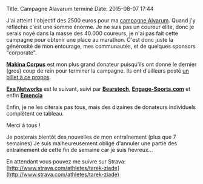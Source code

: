 Title: Campagne Alavarum terminé
Date: 2015-08-07 17:44

J'ai atteint l'objectif des 2500 euros pour ma [campagne Alvarum](http://www.alvarum.com/tarekziade). 
Quand j'y réfléchis c'est une somme énorme. Je ne suis pas un coureur élite, donc 
je serais noyé dans la masse des 40.000 coureurs, je n'ai pas fait cette campagne 
pour obtenir une place au marathon. C'est donc juste la générosité de mon
entourage, mes communautés, et de quelques sponsors "corporate".


**[Makina Corpus](http://makina-corpus.com/)** est mon plus grand donateur 
puisqu'ils ont donné le dernier (gros) coup de rein pour terminer la campagne.
Ils ont d'ailleurs posté [un billet à ce propos](http://makina-corpus.com/blog/societe/2015/makina-corpus-sera-present-au-marathon-de-berlin).

**[Exa Networks](http://www.exa.net.uk)** est le suivant, suivi par 
**[Bearstech](http://bearstech.com/)**, 
**[Engage-Sports.com](http://Engage-Sports.com)** et enfin 
**[Emencia](http://www.emencia.com/fr/)**

Enfin, je ne les citerais pas tous, mais des dizaines de donateurs individuels
complètent ce tableau.

Merci à tous !

Je posterais bientôt des nouvelles de mon entraînement (plus que 7 semaines)
Je suis malheureusement obligé d'annuler une partie des entraînement de cette
fin de semaine car je suis fiévreux...

En attendant vous pouvez me suivre sur Strava: [http://www.strava.com/athletes/tarek-ziade](http://www.strava.com/athletes/tarek-ziade)


